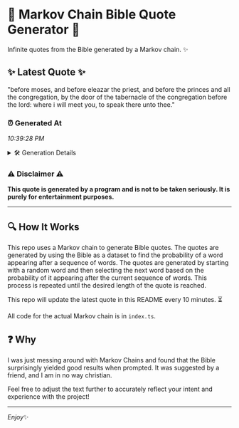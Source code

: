 # 📖 Markov Chain Bible Quote Generator 📖

Infinite quotes from the Bible generated by a Markov chain. ✨

## ✨ Latest Quote ✨
"before moses, and before eleazar the priest, and before the princes and all the congregation, by the door of the tabernacle of the congregation before the lord: where i will meet you, to speak there unto thee."

### ⏰ Generated At
*10:39:28 PM*

<details>
    <summary>🛠️ Generation Details</summary>
    <p>
        <strong>🌱 Seed:</strong> before<br>
        <strong>🔄 Iterations:</strong> 36<br>
        <strong>📜 Context History:</strong><br>[ before ]: moses,<br>[ before, moses, ]: and<br>[ before, moses,, and ]: before<br>[ before, moses,, and, before ]: eleazar<br>[ before, moses,, and, before, eleazar ]: the<br>[ before, moses,, and, before, eleazar, the ]: priest,<br>[ moses,, and, before, eleazar, the, priest, ]: and<br>[ and, before, eleazar, the, priest,, and ]: before<br>[ before, eleazar, the, priest,, and, before ]: the<br>[ eleazar, the, priest,, and, before, the ]: princes<br>[ the, priest,, and, before, the, princes ]: and<br>[ priest,, and, before, the, princes, and ]: all<br>[ and, before, the, princes, and, all ]: the<br>[ before, the, princes, and, all, the ]: congregation,<br>[ the, princes, and, all, the, congregation, ]: by<br>[ princes, and, all, the, congregation,, by ]: the<br>[ and, all, the, congregation,, by, the ]: door<br>[ all, the, congregation,, by, the, door ]: of<br>[ the, congregation,, by, the, door, of ]: the<br>[ congregation,, by, the, door, of, the ]: tabernacle<br>[ by, the, door, of, the, tabernacle ]: of<br>[ the, door, of, the, tabernacle, of ]: the<br>[ door, of, the, tabernacle, of, the ]: congregation<br>[ of, the, tabernacle, of, the, congregation ]: before<br>[ the, tabernacle, of, the, congregation, before ]: the<br>[ tabernacle, of, the, congregation, before, the ]: lord:<br>[ of, the, congregation, before, the, lord: ]: where<br>[ the, congregation, before, the, lord:, where ]: i<br>[ congregation, before, the, lord:, where, i ]: will<br>[ before, the, lord:, where, i, will ]: meet<br>[ the, lord:, where, i, will, meet ]: you,<br>[ lord:, where, i, will, meet, you, ]: to<br>[ where, i, will, meet, you,, to ]: speak<br>[ i, will, meet, you,, to, speak ]: there<br>[ will, meet, you,, to, speak, there ]: unto<br>[ meet, you,, to, speak, there, unto ]: thee.<br>
    </p>
</details>

### ⚠️ Disclaimer ⚠️
**This quote is generated by a program and is not to be taken seriously. It is purely for entertainment purposes.**

---

## 🔍 How It Works

This repo uses a Markov chain to generate Bible quotes. The quotes are generated by using the Bible as a dataset to find the probability of a word appearing after a sequence of words. The quotes are generated by starting with a random word and then selecting the next word based on the probability of it appearing after the current sequence of words. This process is repeated until the desired length of the quote is reached.

This repo will update the latest quote in this README every 10 minutes. ⏳

All code for the actual Markov chain is in `index.ts`.

## ❓ Why

I was just messing around with Markov Chains and found that the Bible surprisingly yielded good results when prompted. 
It was suggested by a friend, and I am in no way christian.

Feel free to adjust the text further to accurately reflect your intent and experience with the project!

---

*Enjoy*✨
